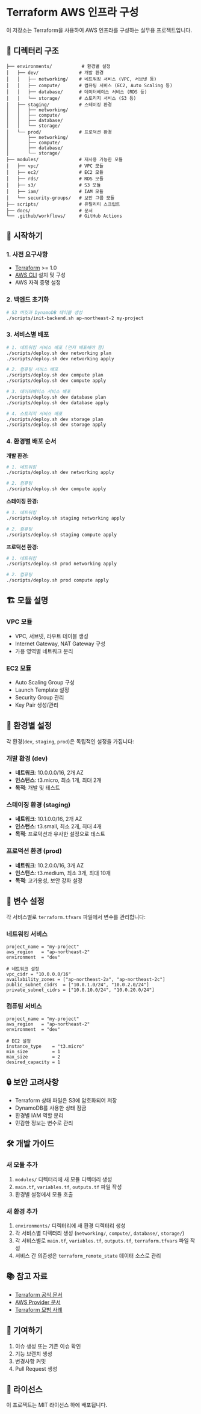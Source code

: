 # Terraform AWS 인프라 구성

이 저장소는 Terraform을 사용하여 AWS 인프라를 구성하는 실무용 프로젝트입니다.

## 📁 디렉터리 구조

```
├── environments/           # 환경별 설정
│   ├── dev/               # 개발 환경
│   │   ├── networking/    # 네트워킹 서비스 (VPC, 서브넷 등)
│   │   ├── compute/       # 컴퓨팅 서비스 (EC2, Auto Scaling 등)
│   │   ├── database/      # 데이터베이스 서비스 (RDS 등)
│   │   └── storage/       # 스토리지 서비스 (S3 등)
│   ├── staging/           # 스테이징 환경
│   │   ├── networking/
│   │   ├── compute/
│   │   ├── database/
│   │   └── storage/
│   └── prod/              # 프로덕션 환경
│       ├── networking/
│       ├── compute/
│       ├── database/
│       └── storage/
├── modules/               # 재사용 가능한 모듈
│   ├── vpc/               # VPC 모듈
│   ├── ec2/               # EC2 모듈
│   ├── rds/               # RDS 모듈
│   ├── s3/                # S3 모듈
│   ├── iam/               # IAM 모듈
│   └── security-groups/   # 보안 그룹 모듈
├── scripts/               # 유틸리티 스크립트
├── docs/                  # 문서
└── .github/workflows/     # GitHub Actions
```

## 🚀 시작하기

### 1. 사전 요구사항

- [Terraform](https://www.terraform.io/downloads.html) >= 1.0
- [AWS CLI](https://aws.amazon.com/cli/) 설치 및 구성
- AWS 자격 증명 설정

### 2. 백엔드 초기화

```bash
# S3 버킷과 DynamoDB 테이블 생성
./scripts/init-backend.sh ap-northeast-2 my-project
```

### 3. 서비스별 배포

```bash
# 1. 네트워킹 서비스 배포 (먼저 배포해야 함)
./scripts/deploy.sh dev networking plan
./scripts/deploy.sh dev networking apply

# 2. 컴퓨팅 서비스 배포
./scripts/deploy.sh dev compute plan
./scripts/deploy.sh dev compute apply

# 3. 데이터베이스 서비스 배포
./scripts/deploy.sh dev database plan
./scripts/deploy.sh dev database apply

# 4. 스토리지 서비스 배포
./scripts/deploy.sh dev storage plan
./scripts/deploy.sh dev storage apply
```

### 4. 환경별 배포 순서

**개발 환경:**
```bash
# 1. 네트워킹
./scripts/deploy.sh dev networking apply

# 2. 컴퓨팅
./scripts/deploy.sh dev compute apply
```

**스테이징 환경:**
```bash
# 1. 네트워킹
./scripts/deploy.sh staging networking apply

# 2. 컴퓨팅
./scripts/deploy.sh staging compute apply
```

**프로덕션 환경:**
```bash
# 1. 네트워킹
./scripts/deploy.sh prod networking apply

# 2. 컴퓨팅
./scripts/deploy.sh prod compute apply
```

## 🏗️ 모듈 설명

### VPC 모듈
- VPC, 서브넷, 라우트 테이블 생성
- Internet Gateway, NAT Gateway 구성
- 가용 영역별 네트워크 분리

### EC2 모듈
- Auto Scaling Group 구성
- Launch Template 설정
- Security Group 관리
- Key Pair 생성/관리

## 🔧 환경별 설정

각 환경(`dev`, `staging`, `prod`)은 독립적인 설정을 가집니다:

### 개발 환경 (dev)
- **네트워크**: 10.0.0.0/16, 2개 AZ
- **인스턴스**: t3.micro, 최소 1개, 최대 2개
- **목적**: 개발 및 테스트

### 스테이징 환경 (staging)
- **네트워크**: 10.1.0.0/16, 2개 AZ
- **인스턴스**: t3.small, 최소 2개, 최대 4개
- **목적**: 프로덕션과 유사한 설정으로 테스트

### 프로덕션 환경 (prod)
- **네트워크**: 10.2.0.0/16, 3개 AZ
- **인스턴스**: t3.medium, 최소 3개, 최대 10개
- **목적**: 고가용성, 보안 강화 설정

## 📝 변수 설정

각 서비스별로 `terraform.tfvars` 파일에서 변수를 관리합니다:

### 네트워킹 서비스
```hcl
project_name = "my-project"
aws_region   = "ap-northeast-2"
environment  = "dev"

# 네트워크 설정
vpc_cidr = "10.0.0.0/16"
availability_zones = ["ap-northeast-2a", "ap-northeast-2c"]
public_subnet_cidrs  = ["10.0.1.0/24", "10.0.2.0/24"]
private_subnet_cidrs = ["10.0.10.0/24", "10.0.20.0/24"]
```

### 컴퓨팅 서비스
```hcl
project_name = "my-project"
aws_region   = "ap-northeast-2"
environment  = "dev"

# EC2 설정
instance_type    = "t3.micro"
min_size         = 1
max_size         = 2
desired_capacity = 1
```

## 🔒 보안 고려사항

- Terraform 상태 파일은 S3에 암호화되어 저장
- DynamoDB를 사용한 상태 잠금
- 환경별 IAM 역할 분리
- 민감한 정보는 변수로 관리

## 🛠️ 개발 가이드

### 새 모듈 추가

1. `modules/` 디렉터리에 새 모듈 디렉터리 생성
2. `main.tf`, `variables.tf`, `outputs.tf` 파일 작성
3. 환경별 설정에서 모듈 호출

### 새 환경 추가

1. `environments/` 디렉터리에 새 환경 디렉터리 생성
2. 각 서비스별 디렉터리 생성 (`networking/`, `compute/`, `database/`, `storage/`)
3. 각 서비스별로 `main.tf`, `variables.tf`, `outputs.tf`, `terraform.tfvars` 파일 작성
4. 서비스 간 의존성은 `terraform_remote_state` 데이터 소스로 관리

## 📚 참고 자료

- [Terraform 공식 문서](https://www.terraform.io/docs/)
- [AWS Provider 문서](https://registry.terraform.io/providers/hashicorp/aws/latest/docs)
- [Terraform 모범 사례](https://www.terraform.io/docs/cloud/guides/recommended-practices/)

## 🤝 기여하기

1. 이슈 생성 또는 기존 이슈 확인
2. 기능 브랜치 생성
3. 변경사항 커밋
4. Pull Request 생성

## 📄 라이선스

이 프로젝트는 MIT 라이선스 하에 배포됩니다.
